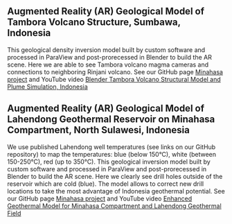 <!-- Import the component -->
<script type="module" src="https://unpkg.com/@google/model-viewer/dist/model-viewer.min.js"></script>
<style>
model-viewer {
  width: 500px;
  height: 300px;
}
</style>

## Augmented Reality (AR) Geological Model of Tambora Volcano Structure, Sumbawa, Indonesia

This geological density inversion model built by custom software and processed in ParaView and post-prorecessed in Blender to build the AR scene. Here we are able to see Tambora volcano magma cameras and connections to neighboring Rinjani volcano. See our GitHub page [Minahasa project](https://github.com/mobigroup/ParaView-Blender-AR/tree/master/Tambora) and YouTube video [Blender Tambora Volcano Structural Model and Plume Simulation, Indonesia](https://www.youtube.com/watch?v=0rp30Ez1s1Y)

<div><model-viewer
    loading="eager"
    src="Tambora.glb"
    ios-src="Tambora.usdz"
    poster="Tambora.jpg"
    ar
    ar-modes="webxr scene-viewer quick-look fallback"
    camera-controls
    alt="3D model"
/></div>

## Augmented Reality (AR) Geological Model of Lahendong Geothermal Reservoir on Minahasa Compartment, North Sulawesi, Indonesia

We use published Lahendong well temperatures (see links on our GitHub repository) to map the temperatures: blue (below 150°C), white (between 150-250°C), red (up to 350°C). This geological inversion model built by custom software and processed in ParaView and post-prorecessed in Blender to build the AR scene. Here we clearly see drill holes outside of the reservoir which are cold (blue). The model allows to correct new drill locations to take the most advantage of Indonesia geothermal potential. See our GitHub page [Minahasa project](https://github.com/mobigroup/ParaView-Blender-AR/tree/master/Minahasa) and YouTube video [Enhanced Geothermal Model for Minahasa Compartment and Lahendong Geothermal Field](https://m.youtube.com/watch?v=hQPmpvsdppM)

<div><model-viewer
    src="Minahasa.glb"
    ios-src="Minahasa.usdz"
    poster="Minahasa.jpg"
    ar
    ar-modes="webxr scene-viewer quick-look fallback"
    camera-controls
    alt="3D model"
/></div>
